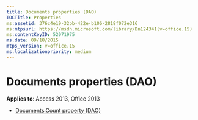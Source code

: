 ```yaml
---
title: Documents properties (DAO)
TOCTitle: Properties
ms:assetid: 376c4e19-32bb-422e-b106-2818f072e316
ms:mtpsurl: https://msdn.microsoft.com/library/Dn124341(v=office.15)
ms:contentKeyID: 52071975
ms.date: 09/18/2015
mtps_version: v=office.15
ms.localizationpriority: medium
---
```


# Documents properties (DAO)

**Applies to**: Access 2013, Office 2013

- [Documents.Count property (DAO)](documents-count-property-dao.md)

